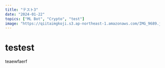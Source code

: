 ```yaml
---
title: "テスト3"
date: "2024-01-22"
topics: ["ML Bot", "Crypto", "test"]
image: "https://qiitaimgkoji.s3.ap-northeast-1.amazonaws.com/IMG_9689.jpg"
---
```


# testest

teaewfaerf

